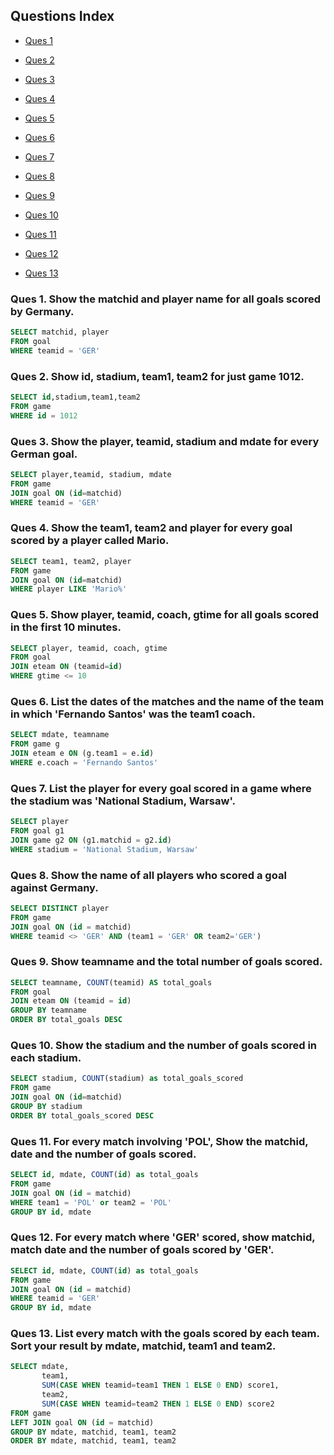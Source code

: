 ## Questions Index

* [Ques 1](#ques-1-show-the-matchid-and-player-name-for-all-goals-scored-by-germany)

* [Ques 2](#ques-2-show-id-stadium-team1-team2-for-just-game-1012)

* [Ques 3](#ques-3-show-the-player-teamid-stadium-and-mdate-for-every-german-goal)

* [Ques 4](#ques-4-show-the-team1-team2-and-player-for-every-goal-scored-by-a-player-called-mario)

* [Ques 5](#ques-5-show-player-teamid-coach-gtime-for-all-goals-scored-in-the-first-10-minutes)

* [Ques 6](#ques-6-list-the-dates-of-the-matches-and-the-name-of-the-team-in-which-fernando-santos-was-the-team1-coach)

* [Ques 7](#ques-7-list-the-player-for-every-goal-scored-in-a-game-where-the-stadium-was-national-stadium-warsaw)

* [Ques 8](#ques-8-show-the-name-of-all-players-who-scored-a-goal-against-germany)

* [Ques 9](#ques-9-show-teamname-and-the-total-number-of-goals-scored)

* [Ques 10](#ques-10-show-the-stadium-and-the-number-of-goals-scored-in-each-stadium)

* [Ques 11](#ques-11-for-every-match-involving-pol-show-the-matchid-date-and-the-number-of-goals-scored)

* [Ques 12](#ques-12-for-every-match-where-ger-scored-show-matchid-match-date-and-the-number-of-goals-scored-by-ger)

* [Ques 13](#ques-13-list-every-match-with-the-goals-scored-by-each-team-sort-your-result-by-mdate-matchid-team1-and-team2)


### Ques 1. Show the matchid and player name for all goals scored by Germany.

```sql
SELECT matchid, player
FROM goal
WHERE teamid = 'GER'
```

### Ques 2. Show id, stadium, team1, team2 for just game 1012.

```sql
SELECT id,stadium,team1,team2
FROM game
WHERE id = 1012
```

### Ques 3. Show the player, teamid, stadium and mdate for every German goal.

```sql
SELECT player,teamid, stadium, mdate
FROM game
JOIN goal ON (id=matchid)
WHERE teamid = 'GER'
```

### Ques 4. Show the team1, team2 and player for every goal scored by a player called Mario.

```sql
SELECT team1, team2, player
FROM game
JOIN goal ON (id=matchid)
WHERE player LIKE 'Mario%'
```

### Ques 5. Show player, teamid, coach, gtime for all goals scored in the first 10 minutes.

```sql
SELECT player, teamid, coach, gtime
FROM goal
JOIN eteam ON (teamid=id)
WHERE gtime <= 10
```

### Ques 6. List the dates of the matches and the name of the team in which 'Fernando Santos' was the team1 coach.

```sql
SELECT mdate, teamname
FROM game g
JOIN eteam e ON (g.team1 = e.id)
WHERE e.coach = 'Fernando Santos'
```

### Ques 7. List the player for every goal scored in a game where the stadium was 'National Stadium, Warsaw'.

```sql
SELECT player
FROM goal g1
JOIN game g2 ON (g1.matchid = g2.id)
WHERE stadium = 'National Stadium, Warsaw'
```

### Ques 8. Show the name of all players who scored a goal against Germany.

```sql
SELECT DISTINCT player
FROM game
JOIN goal ON (id = matchid)
WHERE teamid <> 'GER' AND (team1 = 'GER' OR team2='GER')
```

### Ques 9. Show teamname and the total number of goals scored.

```sql
SELECT teamname, COUNT(teamid) AS total_goals
FROM goal
JOIN eteam ON (teamid = id)
GROUP BY teamname
ORDER BY total_goals DESC
```

### Ques 10. Show the stadium and the number of goals scored in each stadium.

```sql
SELECT stadium, COUNT(stadium) as total_goals_scored
FROM game
JOIN goal ON (id=matchid)
GROUP BY stadium
ORDER BY total_goals_scored DESC
```

### Ques 11. For every match involving 'POL', Show the matchid, date and the number of goals scored.

```sql
SELECT id, mdate, COUNT(id) as total_goals
FROM game
JOIN goal ON (id = matchid)
WHERE team1 = 'POL' or team2 = 'POL'
GROUP BY id, mdate
```

### Ques 12. For every match where 'GER' scored, show matchid, match date and the number of goals scored by 'GER'.

```sql
SELECT id, mdate, COUNT(id) as total_goals
FROM game
JOIN goal ON (id = matchid)
WHERE teamid = 'GER'
GROUP BY id, mdate
```

### Ques 13. List every match with the goals scored by each team. Sort your result by mdate, matchid, team1 and team2.

```sql
SELECT mdate,
       team1,
       SUM(CASE WHEN teamid=team1 THEN 1 ELSE 0 END) score1,
       team2,
       SUM(CASE WHEN teamid=team2 THEN 1 ELSE 0 END) score2
FROM game
LEFT JOIN goal ON (id = matchid)
GROUP BY mdate, matchid, team1, team2
ORDER BY mdate, matchid, team1, team2
```
